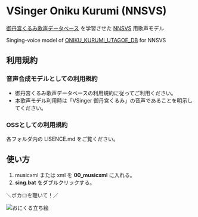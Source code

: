 # VSinger Oniku Kurumi (NNSVS)

[御丹宮くるみ歌声データべース](http://onikuru.info/db-download/) を学習させた [NNSVS](https://github.com/r9y9/nnsvs) 用歌声モデル

Singing-voice model of [ONIKU_KURUMI_UTAGOE_DB](http://onikuru.info/db-download/) for NNSVS 



## 利用規約

### 音声合成モデルとしての利用規約

- 御丹宮くるみ歌声データベースの利用規約に従ってご利用ください。
- 本歌声モデル利用時は「VSinger 御丹宮くるみ」の音声であることを明示してください。

### OSSとしての利用規約

各フォルダ内の LISENCE.md をご覧ください。

## 使い方

1. musicxml または xml を **00_musicxml** に入れる。
2. **sing.bat** をダブルクリックする。



＼ボカロを聴いて！／

![おにくる立ち絵](http://onikuru.info/wp-content/themes/KurumiHP/Resource/onikuru_thumb.png)


